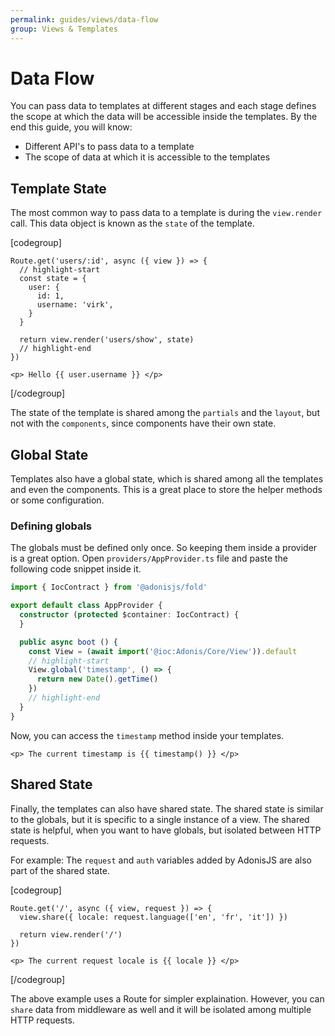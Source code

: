 ```yaml
---
permalink: guides/views/data-flow
group: Views & Templates
---
```


# Data Flow
You can pass data to templates at different stages and each stage defines the scope at which the data will be accessible inside the templates. By the end this guide, you will know:

- Different API's to pass data to a template
- The scope of data at which it is accessible to the templates

## Template State
The most common way to pass data to a template is during the `view.render` call. This data object is known as the `state` of the template.

[codegroup]

```ts{}{Rendering View}
Route.get('users/:id', async ({ view }) => {
  // highlight-start
  const state = {
    user: {
      id: 1,
      username: 'virk',
    }
  }
  
  return view.render('users/show', state)
  // highlight-end
})
```

```ts{}{Template}
<p> Hello {{ user.username }} </p>
```

[/codegroup]

The state of the template is shared among the `partials` and the `layout`, but not with the `components`, since components have their own state.

## Global State
Templates also have a global state, which is shared among all the templates and even the components. This is a great place to store the helper methods or some configuration.

### Defining globals
The globals must be defined only once. So keeping them inside a provider is a great option. Open `providers/AppProvider.ts` file and paste the following code snippet inside it.

```ts
import { IocContract } from '@adonisjs/fold'

export default class AppProvider {
  constructor (protected $container: IocContract) {
  }

  public async boot () {
    const View = (await import('@ioc:Adonis/Core/View')).default
    // highlight-start
    View.global('timestamp', () => {
      return new Date().getTime()
    })
    // highlight-end
  }
}
```

Now, you can access the `timestamp` method inside your templates.

```edge
<p> The current timestamp is {{ timestamp() }} </p>
```

## Shared State
Finally, the templates can also have shared state. The shared state is similar to the globals, but it is specific to a single instance of a view. The shared state is helpful, when you want to have globals, but isolated between HTTP requests.

For example: The `request` and `auth` variables added by AdonisJS are also part of the shared state.

[codegroup]

```ts{}{Sharing data}
Route.get('/', async ({ view, request }) => {
  view.share({ locale: request.language(['en', 'fr', 'it']) })

  return view.render('/')
})
```

```ts{}{Rendering View}
<p> The current request locale is {{ locale }} </p>
```

[/codegroup]

The above example uses a Route for simpler explaination. However, you can `share` data from middleware as well and it will be isolated among multiple HTTP requests.
